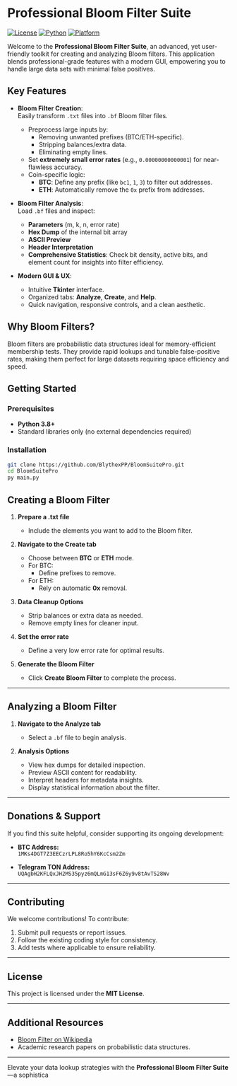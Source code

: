 # Professional Bloom Filter Suite

[![License](https://img.shields.io/badge/license-MIT-blue.svg)](LICENSE)
[![Python](https://img.shields.io/badge/Python-3.8%2B-blue.svg)](https://www.python.org/)
[![Platform](https://img.shields.io/badge/platform-windows%20|%20macOS%20|%20linux-lightgrey.svg)]()


Welcome to the **Professional Bloom Filter Suite**, an advanced, yet user-friendly toolkit for creating and analyzing Bloom filters. This application blends professional-grade features with a modern GUI, empowering you to handle large data sets with minimal false positives.

## Key Features

- **Bloom Filter Creation**:  
  Easily transform `.txt` files into `.bf` Bloom filter files.  
  - Preprocess large inputs by:
    - Removing unwanted prefixes (BTC/ETH-specific).
    - Stripping balances/extra data.
    - Eliminating empty lines.
  - Set **extremely small error rates** (e.g., `0.00000000000001`) for near-flawless accuracy.
  - Coin-specific logic:
    - **BTC**: Define any prefix (like `bc1`, `1`, `3`) to filter out addresses.
    - **ETH**: Automatically remove the `0x` prefix from addresses.

- **Bloom Filter Analysis**:  
  Load `.bf` files and inspect:
  - **Parameters** (m, k, n, error rate)
  - **Hex Dump** of the internal bit array
  - **ASCII Preview**
  - **Header Interpretation**
  - **Comprehensive Statistics**: Check bit density, active bits, and element count for insights into filter efficiency.

- **Modern GUI & UX**:  
  - Intuitive **Tkinter** interface.
  - Organized tabs: **Analyze**, **Create**, and **Help**.
  - Quick navigation, responsive controls, and a clean aesthetic.


## Why Bloom Filters?

Bloom filters are probabilistic data structures ideal for memory-efficient membership tests. They provide rapid lookups and tunable false-positive rates, making them perfect for large datasets requiring space efficiency and speed.

## Getting Started

### Prerequisites

- **Python 3.8+**
- Standard libraries only (no external dependencies required)

### Installation

```bash
git clone https://github.com/BlythexPP/BloomSuitePro.git
cd BloomSuitePro
py main.py
```

## Creating a Bloom Filter
1. **Prepare a .txt file**  
   - Include the elements you want to add to the Bloom filter.

2. **Navigate to the Create tab**  
   - Choose between **BTC** or **ETH** mode.
   - For BTC:
     - Define prefixes to remove.
   - For ETH:
     - Rely on automatic **0x** removal.

3. **Data Cleanup Options**  
   - Strip balances or extra data as needed.
   - Remove empty lines for cleaner input.

4. **Set the error rate**  
   - Define a very low error rate for optimal results.

5. **Generate the Bloom Filter**  
   - Click **Create Bloom Filter** to complete the process.

---

## Analyzing a Bloom Filter
1. **Navigate to the Analyze tab**  
   - Select a `.bf` file to begin analysis.

2. **Analysis Options**  
   - View hex dumps for detailed inspection.
   - Preview ASCII content for readability.
   - Interpret headers for metadata insights.
   - Display statistical information about the filter.

---

## Donations & Support
If you find this suite helpful, consider supporting its ongoing development:

- **BTC Address:**  
  `1MKs4DGT7Z3EECzrLPL8Ro5hY6KcCsm2Zm`

- **Telegram TON Address:**  
  `UQAgbH2KFLQxJH2MS35pyz6mQLmG13sF6Z6y9v8tAvTS28Wv`

---

## Contributing
We welcome contributions! To contribute:
1. Submit pull requests or report issues.
2. Follow the existing coding style for consistency.
3. Add tests where applicable to ensure reliability.

---

## License
This project is licensed under the **MIT License**.

---

## Additional Resources
- [Bloom Filter on Wikipedia](https://en.wikipedia.org/wiki/Bloom_filter)
- Academic research papers on probabilistic data structures.

---

Elevate your data lookup strategies with the **Professional Bloom Filter Suite**—a sophistica
